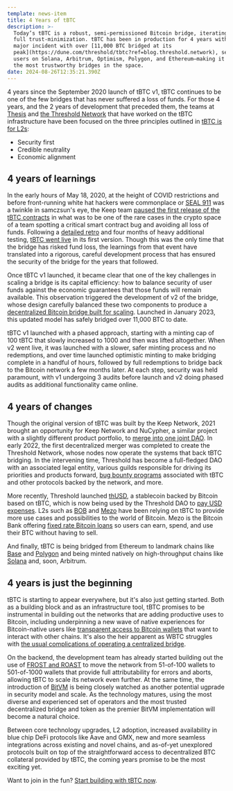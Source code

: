 ```yaml
---
template: news-item
title: 4 Years of tBTC
description: >-
  Today’s tBTC is a robust, semi-permissioned Bitcoin bridge, iterating toward
  full trust-minimization. tBTC has been in production for 4 years without
  major incident with over [11,000 BTC bridged at its
  peak](https://dune.com/threshold/tbtc?ref=blog.threshold.network), serving
  users on Solana, Arbitrum, Optimism, Polygon, and Ethereum—making it one of
  the most trustworthy bridges in the space.
date: 2024-08-26T12:35:21.390Z
---
```


4 years since the September 2020 launch of tBTC v1, tBTC continues to be one of
the few bridges that has never suffered a loss of funds. For those 4 years, and
the 2 years of development that preceded them, the teams at
[Thesis](https://thesis.co) and [the Threshold
Network](https://threshold.network) that have worked on the tBTC infrastructure
have been focused on the three principles outlined in [tBTC is for
L2s](/news/2024-04-15-tbtc-is-for-l2s):

- Security first
- Credible neutrality
- Economic alignment

## 4 years of learnings

In the early hours of May 18, 2020, at the height of COVID restrictions and
before front-running white hat hackers were commonplace or [SEAL
911](https://cointelegraph.com/magazine/seal-911-team-white-hat-forms-fight-crypto-hacks-real-time/)
was a twinkle in samczsun's eye, the Keep team [paused the first release of the
tBTC contracts](https://x.com/mhluongo/status/1262261372714455042) in what was
to be one of the rare cases in the crypto space of a team spotting a
critical smart contract bug and avoiding all loss of funds. Following a
[detailed
retro](https://medium.com/keepnetwork/details-of-the-tbtc-deposit-pause-on-may-18-2020-38d7dd555663)
and four months of heavy additional testing, [tBTC went
live](https://tbtc.network/news/2020-09-22-tbtc-is-live/) in its first version.
Though this was the only time that the bridge has risked fund loss, the
learnings from that event have translated into a rigorous, careful development
process that has ensured the security of the bridge for the years that
followed. 

Once tBTC v1 launched, it became clear that one of the key challenges in
scaling a bridge is its capital efficiency: how to balance security of user
funds against the economic guarantees that those funds will remain available.
This observation triggered the development of v2 of the bridge, whose design
carefully balanced these two components to produce a [decentralized Bitcoin
bridge built for
scaling](https://medium.com/keepnetwork/tbtc-v2-a-censorship-resistant-btc-bridge-at-100x-scale-199d3a54ab99).
Launched in January 2023, this updated model has safely bridged over 11,000 BTC
to date.

tBTC v1 launched with a phased approach, starting with a minting cap of 100
tBTC that slowly increased to 1000 and then was lifted altogether. When v2 went
live, it was launched with a slower, safer minting process and no redemptions,
and over time launched optimistic minting to make bridging complete in a
handful of hours, followed by full redemptions to bridge back to the Bitcoin
network a few months later. At each step, security was held paramount, with v1
undergoing 3 audits before launch and v2 doing phased audits as additional
functionality came online.

## 4 years of changes

Though the original version of tBTC was built by the Keep Network, 2021 brought
an opportunity for Keep Network and NuCypher, a similar project with a slightly
different product portfolio, to [merge into one joint
DAO](https://blog.threshold.network/decentralized-merger/). In early 2022, the
first decentralized merger was completed to create the Threshold Network,
whose nodes now operate the systems that back tBTC bridging. In the intervening
time, Threshold has become a full-fledged DAO with an associated legal entity,
various guilds responsible for driving its priorities and products forward, [bug
bounty programs](https://immunefi.com/bounty/thresholdnetwork/) associated with
tBTC and other protocols backed by the network, and more.

More recently, Threshold launched [thUSD](https://www.thresholdusd.org/en/), a
stablecoin backed by Bitcoin based on tBTC, which is now being used by the
Threshold DAO to [pay USD
expenses](https://blog.threshold.network/borrowing-against-dao-treasury-assets-for-expenses-thresholds-move-to-thusd/).
L2s such as [BOB](https://www.gobob.xyz) and [Mezo](https://mezo.org) have been
relying on tBTC to provide more use cases and possibilities to the world of
Bitcoin. Mezo is the Bitcoin Bank offering [fixed rate Bitcoin loans](https://mezo.org/feature/borrow) so users can earn, spend, and use their BTC without having to sell.

And finally, tBTC is being bridged from Ethereum to landmark chains like
[Base](https://blog.threshold.network/navigating-the-future-of-defi-tbtc-launches-on-base/) and [Polygon](https://blog.threshold.network/unleashing-bitcoin-tbtc-launches-on-polygon-powered-by-wormhole/) and being minted natively on high-throughput chains like [Solana](https://blog.threshold.network/tbtc-launches-on-solana/) and, soon, Arbitrum.

## 4 years is just the beginning

tBTC is starting to appear everywhere, but it's also just getting started. Both
as a building block and as an infrastructure tool, tBTC promises to be
instrumental in building out the networks that are adding productive uses to
Bitcoin, including underpinning a new wave of native experiences for
Bitcoin-native users like [transparent access to Bitcoin
wallets](https://info.mezo.org/mezo-portal/btc/btc-deposit-guide) that want to
interact with other chains. It's also the heir apparent as WBTC struggles with
[the usual complications of operating a centralized
bridge](https://x.com/du09btc/status/1823708022595837992?s=46).

On the backend, the development team has already started building out the use
of [FROST and
ROAST](https://github.com/keep-network/tbtc-v2/blob/main/docs/rfc/rfc-10.adoc)
to move the network from 51-of-100 wallets to 501-of-1000 wallets that provide
full attributability for errors and aborts, allowing tBTC to scale its
network even further. At the same time, the introduction of
[BitVM](https://bitvm.org/) is being closely watched as another potential
ugprade in security model and scale. As the technology matures, using the most
diverse and experienced set of operators and the most trusted decentralized
bridge and token as the premier BitVM implementation will become a natural
choice.

Between core technology upgrades, L2 adoption, increased availability in blue
chip DeFi protocols like Aave and GMX, new and more seamless integrations
across existing and novel chains, and as-of-yet unexplored protocols built on
top of the straightforward access to decentralized BTC collateral provided by
tBTC, the coming years promise to be the most exciting yet.

Want to join in the fun? [Start building with tBTC now](/developers).
